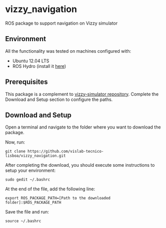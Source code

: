 # vizzy_navigation

ROS package to support navigation on Vizzy simulator

## Environment

All the functionality was tested on machines configured with:

+ Ubuntu 12.04 LTS
+ ROS Hydro (install it [here](http://wiki.ros.org/hydro/Installation/Ubuntu))

## Prerequisites

This package is a complement to [vizzy-simulator repository](https://github.com/vislab-tecnico-lisboa/vizzy-simulator). Complete the Download and Setup section to configure the paths.

## Download and Setup

Open a terminal and navigate to the folder where you want to download the package.

Now, run:

    git clone https://github.com/vislab-tecnico-lisboa/vizzy_navigation.git

After completing the download, you should execute some instructions to setup your environment:

    sudo gedit ~/.bashrc

At the end of the file, add the following line:

    export ROS_PACKAGE_PATH=[Path to the downloaded folder]:$ROS_PACKAGE_PATH

Save the file and run:

    source ~/.bashrc

